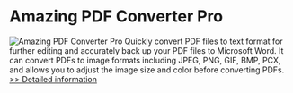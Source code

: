 # Amazing PDF Converter Pro
![Amazing PDF Converter Pro](https://mycommerce.akamaized.net/api/pimages/P300865048/BIG/300865048.PNG)
Quickly convert PDF files to text format for further editing and accurately back up your PDF files to Microsoft Word. It can convert PDFs to image formats including JPEG, PNG, GIF, BMP, PCX, and allows you to adjust the image size and color before converting PDFs.
[>> Detailed information](https://secure.shareit.com/shareit/product.html?productid=300865048&affiliateid=200057808)